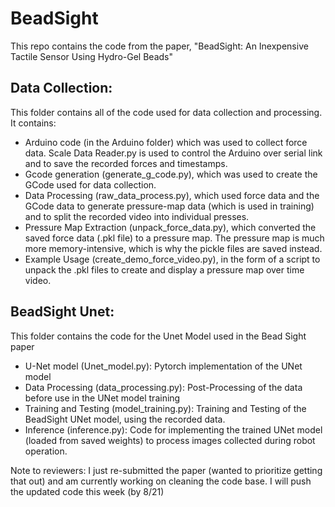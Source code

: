 # BeadSight
This repo contains the code from the paper, "BeadSight: An Inexpensive Tactile Sensor Using Hydro-Gel Beads"

## Data Collection:
This folder contains all of the code used for data collection and processing. It contains:
 - Arduino code (in the Arduino folder) which was used to collect force data. Scale Data Reader.py is used to control the Arduino over serial link and to save the recorded forces and timestamps.
 - Gcode generation (generate_g_code.py), which was used to create the GCode used for data collection.
 - Data Processing (raw_data_process.py), which used force data and the GCode data to generate pressure-map data (which is used in training) and to split the recorded video into individual presses.
 - Pressure Map Extraction (unpack_force_data.py), which converted the saved force data (.pkl file) to a pressure map. The pressure map is much more memory-intensive, which is why the pickle files are saved instead.
 - Example Usage (create_demo_force_video.py), in the form of a script to unpack the .pkl files to create and display a pressure map over time video.

## BeadSight Unet: 
This folder contains the code for the Unet Model used in the Bead Sight paper
 - U-Net model (Unet_model.py): Pytorch implementation of the UNet model
 - Data Processing (data_processing.py): Post-Processing of the data before use in the UNet model training 
 - Training and Testing (model_training.py): Training and Testing of the BeadSight UNet model, using the recorded data.
 - Inference (inference.py): Code for implementing the trained UNet model (loaded from saved weights) to process images collected during robot operation.

Note to reviewers: I just re-submitted the paper (wanted to prioritize getting that out) and am currently working on cleaning the code base. I will push the updated code this week (by 8/21)

